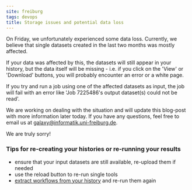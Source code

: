```yaml
---
site: freiburg
tags: devops
title: Storage issues and potential data loss
---
```


On Friday, we unfortunately experienced some data loss. Currently, we believe that single datasets created in the last two months was mostly affected.

If your data was affected by this, the datasets will still appear in your history, but the data itself will be missing - i.e. if you click on the 'View' or 'Download' buttons, you will probably encounter an error or a white page.

If you try and run a job using one of the affected datasets as input, the job will fail with an error like 'Job 7225486's output dataset(s) could not be read'.

We are working on dealing with the situation and will update this blog-post with more information later today. If you have any questions, feel free to email us at galaxy@informatik.uni-freiburg.de.

We are truly sorry!

### Tips for re-creating your histories or re-running your results

* ensure that your input datasets are still available, re-upload them if needed
* use the reload button to re-run single tools
* [extract workflows from your history](https://training.galaxyproject.org/training-material/topics/galaxy-ui/tutorials/history-to-workflow/tutorial.html) and re-run them again
